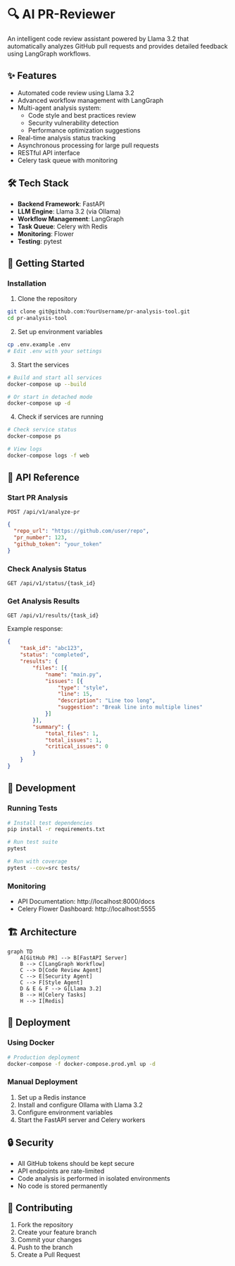 # 🔍 AI PR-Reviewer
An intelligent code review assistant powered by Llama 3.2 that automatically analyzes GitHub pull requests and provides detailed feedback using LangGraph workflows.

## ✨ Features

- Automated code review using Llama 3.2
- Advanced workflow management with LangGraph
- Multi-agent analysis system:
  - Code style and best practices review
  - Security vulnerability detection
  - Performance optimization suggestions
- Real-time analysis status tracking
- Asynchronous processing for large pull requests
- RESTful API interface
- Celery task queue with monitoring

## 🛠️ Tech Stack

- **Backend Framework**: FastAPI
- **LLM Engine**: Llama 3.2 (via Ollama)
- **Workflow Management**: LangGraph
- **Task Queue**: Celery with Redis
- **Monitoring**: Flower
- **Testing**: pytest

## 🚀 Getting Started

### Installation

1. Clone the repository
```bash
git clone git@github.com:YourUsername/pr-analysis-tool.git
cd pr-analysis-tool
```

2. Set up environment variables
```bash
cp .env.example .env
# Edit .env with your settings
```

3. Start the services
```bash
# Build and start all services
docker-compose up --build

# Or start in detached mode
docker-compose up -d
```

4. Check if services are running
```bash
# Check service status
docker-compose ps

# View logs
docker-compose logs -f web
```

## 📡 API Reference

### Start PR Analysis
```http
POST /api/v1/analyze-pr
```
```json
{
  "repo_url": "https://github.com/user/repo",
  "pr_number": 123,
  "github_token": "your_token"
}
```

### Check Analysis Status
```http
GET /api/v1/status/{task_id}
```

### Get Analysis Results
```http
GET /api/v1/results/{task_id}
```

Example response:
```json
{
    "task_id": "abc123",
    "status": "completed",
    "results": {
        "files": [{
            "name": "main.py",
            "issues": [{
                "type": "style",
                "line": 15,
                "description": "Line too long",
                "suggestion": "Break line into multiple lines"
            }]
        }],
        "summary": {
            "total_files": 1,
            "total_issues": 1,
            "critical_issues": 0
        }
    }
}
```

## 🧪 Development

### Running Tests
```bash
# Install test dependencies
pip install -r requirements.txt

# Run test suite
pytest

# Run with coverage
pytest --cov=src tests/
```

### Monitoring
- API Documentation: http://localhost:8000/docs
- Celery Flower Dashboard: http://localhost:5555

## 🏗️ Architecture

```mermaid
graph TD
    A[GitHub PR] --> B[FastAPI Server]
    B --> C[LangGraph Workflow]
    C --> D[Code Review Agent]
    C --> E[Security Agent]
    C --> F[Style Agent]
    D & E & F --> G[Llama 3.2]
    B --> H[Celery Tasks]
    H --> I[Redis]
```

## 🚀 Deployment

### Using Docker
```bash
# Production deployment
docker-compose -f docker-compose.prod.yml up -d
```

### Manual Deployment
1. Set up a Redis instance
2. Install and configure Ollama with Llama 3.2
3. Configure environment variables
4. Start the FastAPI server and Celery workers

## 🔒 Security

- All GitHub tokens should be kept secure
- API endpoints are rate-limited
- Code analysis is performed in isolated environments
- No code is stored permanently

## 🤝 Contributing

1. Fork the repository
2. Create your feature branch
3. Commit your changes
4. Push to the branch
5. Create a Pull Request
